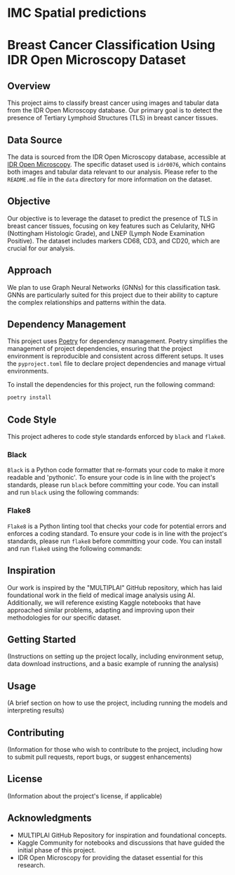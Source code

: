 # IMC Spatial predictions

# Breast Cancer Classification Using IDR Open Microscopy Dataset

## Overview
This project aims to classify breast cancer using images and tabular data from the IDR Open Microscopy database. Our primary goal is to detect the presence of Tertiary Lymphoid Structures (TLS) in breast cancer tissues.

## Data Source
The data is sourced from the IDR Open Microscopy database, accessible at [IDR Open Microscopy](https://idr.openmicroscopy.org/about.html). The specific dataset used is `idr0076`, which contains both images and tabular data relevant to our analysis.
Please refer to the `README.md` file in the `data` directory for more information on the dataset.

## Objective
Our objective is to leverage the dataset to predict the presence of TLS in breast cancer tissues, focusing on key features such as Celularity, NHG (Nottingham Histologic Grade), and LNEP (Lymph Node Examination Positive). The dataset includes markers CD68, CD3, and CD20, which are crucial for our analysis.

## Approach
We plan to use Graph Neural Networks (GNNs) for this classification task. GNNs are particularly suited for this project due to their ability to capture the complex relationships and patterns within the data.

## Dependency Management
This project uses [Poetry](https://python-poetry.org/) for dependency management. Poetry simplifies the management of project dependencies, ensuring that the project environment is reproducible and consistent across different setups. It uses the `pyproject.toml` file to declare project dependencies and manage virtual environments.

To install the dependencies for this project, run the following command:

```bash
poetry install
```

## Code Style

This project adheres to code style standards enforced by `black` and `flake8`.

### Black

`Black` is a Python code formatter that re-formats your code to make it more readable and 'pythonic'. To ensure your code is in line with the project's standards, please run `black` before committing your code. You can install and run `black` using the following commands:

### Flake8

`Flake8` is a Python linting tool that checks your code for potential errors and enforces a coding standard. To ensure your code is in line with the project's standards, please run `flake8` before committing your code. You can install and run `flake8` using the following commands:


## Inspiration
Our work is inspired by the "MULTIPLAI" GitHub repository, which has laid foundational work in the field of medical image analysis using AI. Additionally, we will reference existing Kaggle notebooks that have approached similar problems, adapting and improving upon their methodologies for our specific dataset.

## Getting Started
(Instructions on setting up the project locally, including environment setup, data download instructions, and a basic example of running the analysis)

## Usage
(A brief section on how to use the project, including running the models and interpreting results)

## Contributing
(Information for those who wish to contribute to the project, including how to submit pull requests, report bugs, or suggest enhancements)

## License
(Information about the project's license, if applicable)

## Acknowledgments
- MULTIPLAI GitHub Repository for inspiration and foundational concepts.
- Kaggle Community for notebooks and discussions that have guided the initial phase of this project.
- IDR Open Microscopy for providing the dataset essential for this research.
